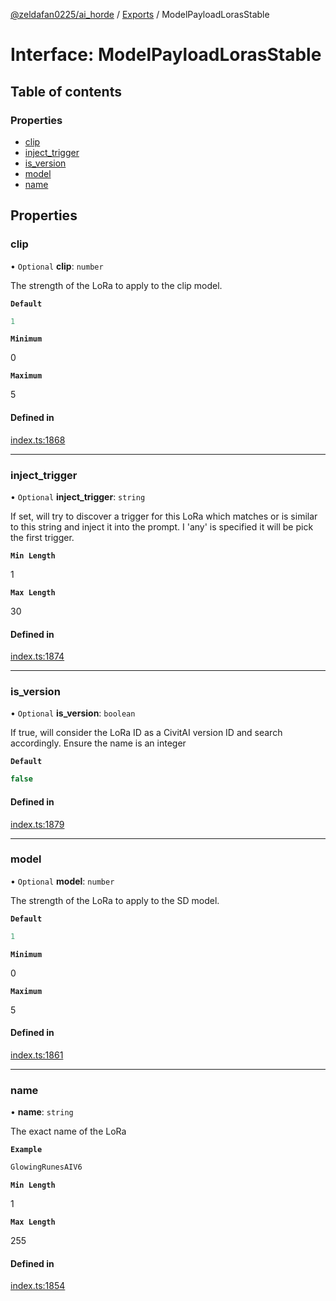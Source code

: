 [@zeldafan0225/ai_horde](../README.md) / [Exports](../modules.md) / ModelPayloadLorasStable

# Interface: ModelPayloadLorasStable

## Table of contents

### Properties

- [clip](ModelPayloadLorasStable.md#clip)
- [inject\_trigger](ModelPayloadLorasStable.md#inject_trigger)
- [is\_version](ModelPayloadLorasStable.md#is_version)
- [model](ModelPayloadLorasStable.md#model)
- [name](ModelPayloadLorasStable.md#name)

## Properties

### clip

• `Optional` **clip**: `number`

The strength of the LoRa to apply to the clip model.

**`Default`**

```ts
1
```

**`Minimum`**

0

**`Maximum`**

5

#### Defined in

[index.ts:1868](https://github.com/ZeldaFan0225/ai_horde/blob/a3ac80c/index.ts#L1868)

___

### inject\_trigger

• `Optional` **inject\_trigger**: `string`

If set, will try to discover a trigger for this LoRa which matches or is similar to this string and inject it into the prompt. I 'any' is specified it will be pick the first trigger.

**`Min Length`**

1

**`Max Length`**

30

#### Defined in

[index.ts:1874](https://github.com/ZeldaFan0225/ai_horde/blob/a3ac80c/index.ts#L1874)

___

### is\_version

• `Optional` **is\_version**: `boolean`

If true, will consider the LoRa ID as a CivitAI version ID and search accordingly. Ensure the name is an integer

**`Default`**

```ts
false
```

#### Defined in

[index.ts:1879](https://github.com/ZeldaFan0225/ai_horde/blob/a3ac80c/index.ts#L1879)

___

### model

• `Optional` **model**: `number`

The strength of the LoRa to apply to the SD model.

**`Default`**

```ts
1
```

**`Minimum`**

0

**`Maximum`**

5

#### Defined in

[index.ts:1861](https://github.com/ZeldaFan0225/ai_horde/blob/a3ac80c/index.ts#L1861)

___

### name

• **name**: `string`

The exact name of the LoRa

**`Example`**

```ts
GlowingRunesAIV6
```

**`Min Length`**

1

**`Max Length`**

255

#### Defined in

[index.ts:1854](https://github.com/ZeldaFan0225/ai_horde/blob/a3ac80c/index.ts#L1854)
